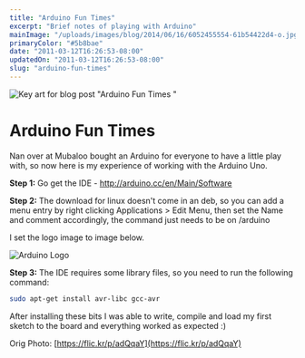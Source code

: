 ```yaml
---
title: "Arduino Fun Times"
excerpt: "Brief notes of playing with Arduino"
mainImage: "/uploads/images/blog/2014/06/16/6052455554-61b54422d4-o.jpg"
primaryColor: "#5b8bae"
date: "2011-03-12T16:26:53-08:00"
updatedOn: "2011-03-12T16:26:53-08:00"
slug: "arduino-fun-times"
---
```

![Key art for blog post "Arduino Fun Times "](/uploads/images/blog/2014/06/16/6052455554-61b54422d4-o.jpg)

# Arduino Fun Times

Nan over at Mubaloo bought an Arduino for everyone to have a little play with, so now here is my experience of working with the Arduino Uno.

**Step 1:** Go get the IDE - <http://arduino.cc/en/Main/Software>

**Step 2:** The download for linux doesn't come in an deb, so you can add a menu entry by right clicking Applications > Edit Menu, then set the Name and comment accordingly, the command just needs to be on <Directory to Arduino IDE>/arduino

I set the logo image to image below.

![Arduino Logo](/uploads/images/blog/2011/03/menu_logo.png "200")

**Step 3:** The IDE requires some library files, so you need to run the following command:

```bash
sudo apt-get install avr-libc gcc-avr
```

After installing these bits I was able to write, compile and load my first sketch to the board and everything worked as expected :)

Orig Photo: [https://flic.kr/p/adQqaY](https://flic.kr/p/adQqaY)